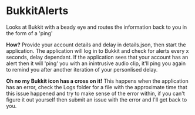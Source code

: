 # BukkitAlerts
Looks at Bukkit with a beady eye and routes the information back to you in the form of a 'ping'

**How?**
Provide your account details and delay in details.json, then start the application. The application will log in to Bukkit and check for alerts every x seconds, delay dependant. If the application sees that your account has an alert then it will 'ping' you with an inintrusive audio clip, it'll ping you again to remind you after another iteration of your personlised delay.

**Oh no my Bukkit icon has a cross on it!**
This happens when the application has an error, check the Logs folder for a file with the approximate time that this issue happened and try to make sense of the error within, if you can't figure it out yourself then submit an issue with the error and I'll get back to you.
